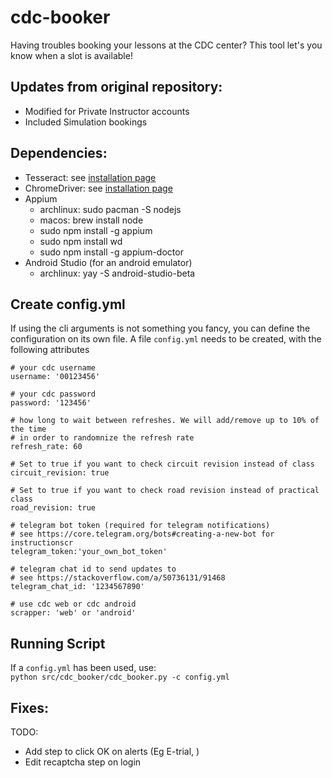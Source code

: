# cdc-booker
Having troubles booking your lessons at the CDC center? This tool let's you know when a slot is available!  


## Updates from original repository:
+ Modified for Private Instructor accounts
+ Included Simulation bookings

## Dependencies:
* Tesseract: see [installation page](https://tesseract-ocr.github.io/tessdoc/Home.html#binaries)
* ChromeDriver: see [installation page](https://chromedriver.chromium.org/downloads)
* Appium
  * archlinux: sudo pacman -S nodejs
  * macos: brew install node
  * sudo npm install -g appium
  * sudo npm install wd
  * sudo npm install -g appium-doctor
* Android Studio (for an android emulator)
   * archlinux: yay -S android-studio-beta

## Create config.yml
If using the cli arguments is not something you fancy, you can define the configuration on its own file.
A file `config.yml` needs to be created, with the following attributes

    # your cdc username
    username: '00123456'

    # your cdc password
    password: '123456'

    # how long to wait between refreshes. We will add/remove up to 10% of the time
    # in order to randomnize the refresh rate
    refresh_rate: 60

    # Set to true if you want to check circuit revision instead of class
    circuit_revision: true

    # Set to true if you want to check road revision instead of practical class
    road_revision: true

    # telegram bot token (required for telegram notifications)
    # see https://core.telegram.org/bots#creating-a-new-bot for instructionscr
    telegram_token:'your_own_bot_token'

    # telegram chat id to send updates to
    # see https://stackoverflow.com/a/50736131/91468
    telegram_chat_id: '1234567890'

    # use cdc web or cdc android
    scrapper: 'web' or 'android'

## Running Script
If a `config.yml` has been used, use:  
`python src/cdc_booker/cdc_booker.py -c config.yml`

## Fixes:
TODO: 
+ Add step to click OK on alerts (Eg E-trial, )
+ Edit recaptcha step on login
